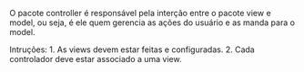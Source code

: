 O pacote controller é responsável pela interção entre o pacote view e model, ou seja, é ele quem gerencia as ações do usuário e as manda para o model.  
  
Intruções:
    1. As views devem estar feitas e configuradas.
    2. Cada controlador deve estar associado a uma view.
